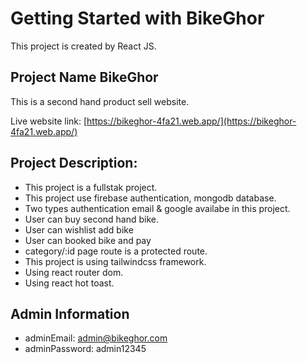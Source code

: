 # Getting Started with BikeGhor

This project is created by React JS.

## Project Name BikeGhor

This is a second hand product sell website.

Live website link: [https://bikeghor-4fa21.web.app/](https://bikeghor-4fa21.web.app/)

## Project Description:

- This project is a fullstak project.
- This project use firebase authentication, mongodb database.
- Two types authentication email & google availabe in this project.
- User can buy second hand bike.
- User can wishlist add bike
- User can booked bike and pay
- category/:id page route is a protected route.
- This project is using tailwindcss framework.
- Using react router dom.
- Using react hot toast.

## Admin Information

- adminEmail: admin@bikeghor.com
- adminPassword: admin12345

